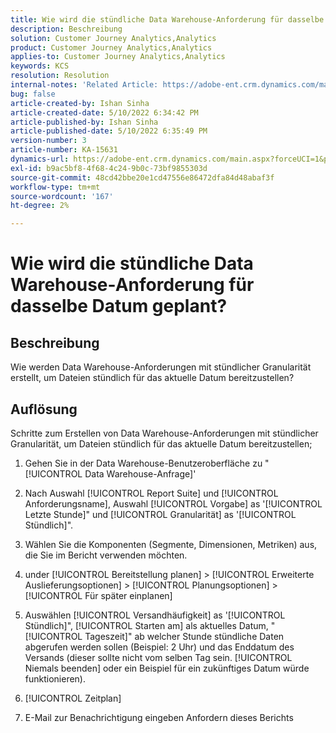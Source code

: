 ```yaml
---
title: Wie wird die stündliche Data Warehouse-Anforderung für dasselbe Datum geplant?
description: Beschreibung
solution: Customer Journey Analytics,Analytics
product: Customer Journey Analytics,Analytics
applies-to: Customer Journey Analytics,Analytics
keywords: KCS
resolution: Resolution
internal-notes: 'Related Article: https://adobe-ent.crm.dynamics.com/main.aspx?appid=c8f3a4cd-a068-e911-a957-000d3a34e00b&pagetype=entityrecord&etn=knowledgearticle&id=b5d08a45-cea0-ea11-a812-000d3a303484'
bug: false
article-created-by: Ishan Sinha
article-created-date: 5/10/2022 6:34:42 PM
article-published-by: Ishan Sinha
article-published-date: 5/10/2022 6:35:49 PM
version-number: 3
article-number: KA-15631
dynamics-url: https://adobe-ent.crm.dynamics.com/main.aspx?forceUCI=1&pagetype=entityrecord&etn=knowledgearticle&id=90ec1ddb-8fd0-ec11-a7b5-0022480a8753
exl-id: b9ac5bf8-4f68-4c24-9b0c-73bf9855303d
source-git-commit: 48cd42bbe20e1cd47556e86472dfa84d48abaf3f
workflow-type: tm+mt
source-wordcount: '167'
ht-degree: 2%

---
```


# Wie wird die stündliche Data Warehouse-Anforderung für dasselbe Datum geplant?

## Beschreibung

Wie werden Data Warehouse-Anforderungen mit stündlicher Granularität erstellt, um Dateien stündlich für das aktuelle Datum bereitzustellen?

## Auflösung

Schritte zum Erstellen von Data Warehouse-Anforderungen mit stündlicher Granularität, um Dateien stündlich für das aktuelle Datum bereitzustellen;

1. Gehen Sie in der Data Warehouse-Benutzeroberfläche zu &quot;[!UICONTROL Data Warehouse-Anfrage]&#39;

1. Nach Auswahl [!UICONTROL Report Suite] und [!UICONTROL Anforderungsname], Auswahl [!UICONTROL Vorgabe] as &#39;[!UICONTROL Letzte Stunde]&quot; und [!UICONTROL Granularität] as &#39;[!UICONTROL Stündlich]&quot;.

1. Wählen Sie die Komponenten (Segmente, Dimensionen, Metriken) aus, die Sie im Bericht verwenden möchten.

1. under [!UICONTROL Bereitstellung planen] > [!UICONTROL Erweiterte Auslieferungsoptionen] > [!UICONTROL Planungsoptionen] > [!UICONTROL Für später einplanen]

1. Auswählen [!UICONTROL Versandhäufigkeit] as &#39;[!UICONTROL Stündlich]&quot;, [!UICONTROL Starten am] als aktuelles Datum, &quot;[!UICONTROL Tageszeit]&quot; ab welcher Stunde stündliche Daten abgerufen werden sollen (Beispiel: 2 Uhr) und das Enddatum des Versands (dieser sollte nicht vom selben Tag sein. [!UICONTROL Niemals beenden] oder ein Beispiel für ein zukünftiges Datum würde funktionieren).

1. [!UICONTROL Zeitplan]

1. E-Mail zur Benachrichtigung eingeben Anfordern dieses Berichts
